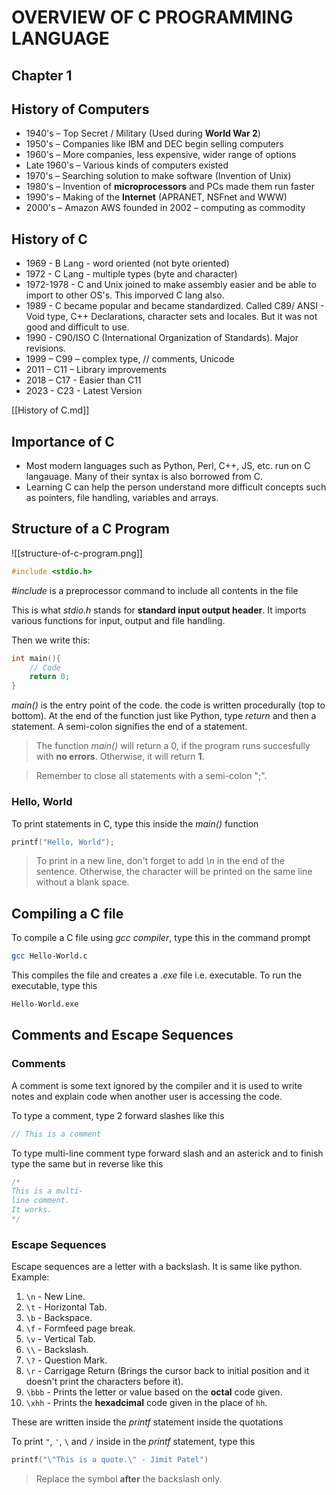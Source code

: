 # OVERVIEW OF C PROGRAMMING LANGUAGE

## Chapter 1

## History of Computers
- 1940's – Top Secret / Military (Used during **World War 2**)
- 1950's – Companies like IBM and DEC begin selling computers
- 1960's – More companies, less expensive, wider range of options
- Late 1960's – Various kinds of computers existed
- 1970's – Searching solution to make software (Invention of Unix)
- 1980's – Invention of **microprocessors** and PCs made them run faster
- 1990's – Making of the **Internet** (APRANET, NSFnet and WWW)
- 2000's – Amazon AWS founded in 2002 – computing as commodity

## History of C

- 1969 - B Lang - word oriented (not byte oriented)
- 1972 - C Lang - multiple types (byte and character)
- 1972-1978 - C and Unix joined to make assembly easier and be able to import to other OS's. This imporved C lang also.
- 1989 - C became popular and became standardized. Called C89/ ANSI - Void type, C++ Declarations, character sets and locales. But it was not good and difficult to use.
- 1990 - C90/ISO C (International Organization of Standards). Major revisions.
- 1999 – C99 – complex type, // comments, Unicode
- 2011 – C11 – Library improvements
- 2018 – C17 - Easier than C11
- 2023 - C23 - Latest Version

[[History of C.md]]

## Importance of C

- Most modern languages such as Python, Perl, C++, JS, etc. run on C langauage. Many of their syntax is also borrowed from C.
- Learning C can help the person understand more difficult concepts such as pointers, file handling, variables and arrays.

## Structure of a C Program
![[structure-of-c-program.png]]
```c
#include <stdio.h>
```
*#include* is a preprocessor command to include all contents in the file

This is what *stdio.h* stands for **standard input output header**. It imports various functions for input, output and file handling.

Then we write this:
```c
int main(){
    // Code
    return 0;
}
```

*main()* is the entry point of the code. the code is written procedurally (top to bottom).
At the end of the function just like Python, type *return* and then a statement. A semi-colon signifies the end of a statement.

> The function *main()* will return a 0, if the program runs succesfully with **no errors**. Otherwise, it will return **1**.

> Remember to close all statements with a semi-colon ";".

### Hello, World
To print statements in C, type this inside the *main()* function
```c
printf("Hello, World");
```
> To print in a new line, don't forget to add *\n* in the end of the sentence. Otherwise, the character will be printed on the same line without a blank space.

## Compiling a C file

To compile a C file using *gcc compiler*, type this in the command prompt
```bash
gcc Hello-World.c
```
This compiles the file and creates a *.exe* file i.e. executable. To run the executable, type this
```bash
Hello-World.exe
```

## Comments and Escape Sequences

### Comments
A comment is some text ignored by the compiler and it is used to write notes and explain code when another user is accessing the code.

To type a comment, type 2 forward slashes like this
```c
// This is a comment
```

To type multi-line comment type forward slash and an asterick and to finish type the same but in reverse like this
```c
/*
This is a multi-
line comment.
It works.
*/
```

### Escape Sequences

Escape sequences are a letter with a backslash. It is same like python.
Example:
1. `\n` - New Line.
2. `\t` - Horizontal Tab.
3. `\b` - Backspace.
4. `\f` - Formfeed page break.
5. `\v` - Vertical Tab.
5. `\\` - Backslash.
6. `\?` - Question Mark.
7. `\r` - Carrigage Return (Brings the cursor back to initial position and it doesn't print the characters before it).
8. `\bbb` - Prints the letter or value based on the **octal** code given.
9. `\xhh` - Prints the **hexadcimal** code given in the place of `hh`.

These are written inside the *printf* statement inside the quotations

To print `"`, `'`, `\` and `/` inside in the *printf* statement, type this
```c
printf("\"This is a quote.\" - Jimit Patel")
```
> Replace the symbol **after** the backslash only.